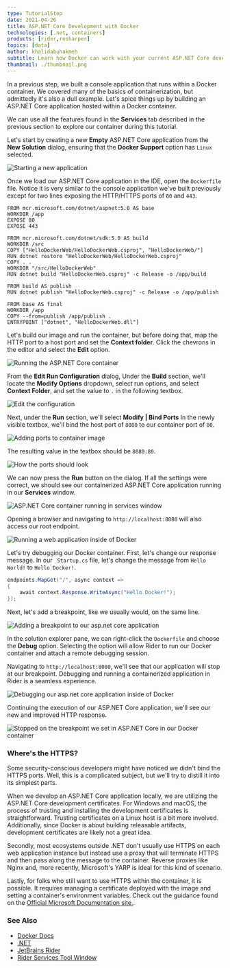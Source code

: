 ```yaml
---
type: TutorialStep
date: 2021-04-26
title: ASP.NET Core Development with Docker
technologies: [.net, containers]
products: [rider,resharper]
topics: [data]
author: khalidabuhakmeh
subtitle: Learn how Docker can work with your current ASP.NET Core development process. 
thumbnail: ./thumbnail.png
---
```


In a previous step, we built a console application that runs within a Docker container. We covered many of the basics of containerization, but admittedly it's also a dull example. Let's spice things up by building an ASP.NET Core application hosted within a Docker container.

We can use all the features found in the **Services** tab described in the previous section to explore our container during this tutorial.

Let's start by creating a new **Empty** ASP.NET Core application from the **New Solution** dialog, ensuring that the **Docker Support** option has `Linux` selected.

![Starting a new application](./1-starting-an-aspnet-application.png)

Once we load our ASP.NET Core application in the IDE, open the `Dockerfile` file. Notice it is very similar to the console application we've built previously except for two lines exposing the HTTP/HTTPS ports of `80` and `443`.

```
FROM mcr.microsoft.com/dotnet/aspnet:5.0 AS base
WORKDIR /app
EXPOSE 80
EXPOSE 443

FROM mcr.microsoft.com/dotnet/sdk:5.0 AS build
WORKDIR /src
COPY ["HelloDockerWeb/HelloDockerWeb.csproj", "HelloDockerWeb/"]
RUN dotnet restore "HelloDockerWeb/HelloDockerWeb.csproj"
COPY . .
WORKDIR "/src/HelloDockerWeb"
RUN dotnet build "HelloDockerWeb.csproj" -c Release -o /app/build

FROM build AS publish
RUN dotnet publish "HelloDockerWeb.csproj" -c Release -o /app/publish

FROM base AS final
WORKDIR /app
COPY --from=publish /app/publish .
ENTRYPOINT ["dotnet", "HelloDockerWeb.dll"]
```

Let's build our image and run the container, but before doing that, map the HTTP port to a host port and set the **Context folder**. Click the chevrons in the editor and select the **Edit** option.

![Running the ASP.NET Core container](./2-running-the-container.png)

From the **Edit Run Configuration** dialog, Under the **Build** section, we'll locate the **Modify Options** dropdown, select run options, and select **Context Folder**, and set the value to `.` in the following textbox.

![Edit the configuration](./3-edit-configuration.png)

Next, under the **Run** section, we'll select **Modify | Bind Ports** In the newly visible textbox, we'll bind the host port of `8080` to our container port of `80`.

![Adding ports to container image](./4-add-ports.png)

The resulting value in the textbox should be `8080:80`.

![How the ports should look](./5-final-port-look.png)

We can now press the **Run** button on the dialog. If all the settings were correct, we should see our containerized ASP.NET Core application running in our **Services** window.

![ASP.NET Core container running in services window](./6-running-in-services-window.png)

Opening a browser and navigating to `http://localhost:8080` will also access our root endpoint.

![Running a web application inside of Docker](./7-hello-world.png)

Let's try debugging our Docker container. First, let's change our response message. In our ` Startup.cs` file, let's change the message from `Hello World!` to `Hello Docker!`.

```c#
endpoints.MapGet("/", async context =>
{
    await context.Response.WriteAsync("Hello Docker!");
});
```

Next, let's add a breakpoint, like we usually would, on the same line.

![Adding a breakpoint to our asp.net core application](./8-adding-a-breakpoint.png)

In the solution explorer pane, we can right-click the `Dockerfile` and choose the **Debug** option. Selecting the option will allow Rider to run our Docker container and attach a remote debugging session.

Navigating to `http://localhost:8080`, we'll see that our application will stop at our breakpoint. Debugging and running a containerized application in Rider is a seamless experience.

![Debugging our asp.net core application inside of Docker](./9-debug-application.png)

Continuing the execution of our ASP.NET Core application, we'll see our new and improved HTTP response.

![Stopped on the breakpoint we set in ASP.NET Core in our Docker container](./10-stopping-on-the-breakpoint.png)

### Where's the HTTPS?

Some security-conscious developers might have noticed we didn't bind the HTTPS ports. Well, this is a complicated subject, but we'll try to distill it into its simplest parts.

When we develop an ASP.NET Core application locally, we are utilizing the ASP.NET Core development certificates. For Windows and macOS, the process of trusting and installing the development certificates is straightforward. Trusting certificates on a Linux host is a bit more involved. Additionally, since Docker is about building releasable artifacts, development certificates are likely not a great idea.

Secondly, most ecosystems outside .NET don't usually use HTTPS on each web application instance but instead use a proxy that will terminate HTTPS and then pass along the message to the container. Reverse proxies like Nginx and, more recently, Microsoft's YARP is ideal for this kind of scenario.

Lastly, for folks who still want to use HTTPS within the container, it is possible. It requires managing a certificate deployed with the image and setting a container's environment variables. Check out the guidance found on the [Official Microsoft Documentation site.](https://docs.microsoft.com/en-us/dotnet/core/additional-tools/self-signed-certificates-guide#with-openssl).

### See Also

- [Docker Docs](https://docs.docker.com/)
- [.NET](https://dot.net)
- [JetBrains Rider](https://jetbrains.com/rider)
- [Rider Services Tool Window](https://www.jetbrains.com/help/rider/Services_Tool_Window.html)